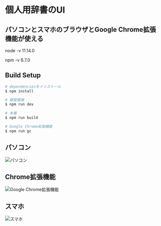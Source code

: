 # 個人用辞書のUI

## パソコンとスマホのブラウザとGoogle Chrome拡張機能が使える

node -v 11.14.0

npm -v 6.7.0


## Build Setup

``` bash
# dependenciesをインストール
$ npm install

# 開発環境
$ npm run dev

# 本番
$ npm run build

# Google Chrome拡張機能
$ npm run gc
```

## パソコン
![パソコン](https://i.imgur.com/X9UEYBv.png "パソコン")

## Chrome拡張機能
![Google Chrome拡張機能](https://i.imgur.com/pGSIoZZ.png "Google Chrome拡張機能")

## スマホ
![スマホ](https://i.imgur.com/ZZ7QGoU.png "スマホ")
